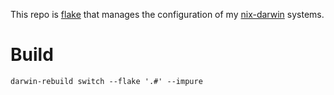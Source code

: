 This repo is [flake](https://nixos.wiki/wiki/Flakes) that manages the configuration of
my [nix-darwin](https://github.com/LnL7/nix-darwin) systems.

# Build

```
darwin-rebuild switch --flake '.#' --impure
```
